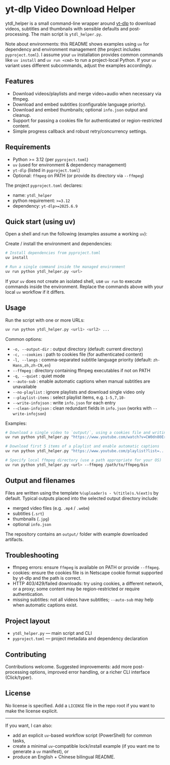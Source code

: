 

# yt-dlp Video Download Helper

ytdl_helper is a small command-line wrapper around [yt-dlp](https://github.com/yt-dlp/yt-dlp) to
download videos, subtitles and thumbnails with sensible defaults and
post-processing. The main script is `ytdl_helper.py`.

Note about environments: this README shows examples using `uv` for
dependency and environment management (the project includes
`pyproject.toml`). I assume your `uv` installation provides common
commands like `uv install` and `uv run <cmd>` to run a project-local
Python. If your `uv` variant uses different subcommands, adjust the
examples accordingly.

## Features

- Download videos/playlists and merge video+audio when necessary via ffmpeg.
- Download and embed subtitles (configurable language priority).
- Download and embed thumbnails; optional `info.json` output and cleanup.
- Support for passing a cookies file for authenticated or region-restricted
	content.
- Simple progress callback and robust retry/concurrency settings.

## Requirements

- Python >= 3.12 (per `pyproject.toml`)
- `uv` (used for environment & dependency management)
- `yt-dlp` (listed in `pyproject.toml`)
- Optional: `ffmpeg` on PATH (or provide its directory via `--ffmpeg`)

The project `pyproject.toml` declares:

- name: `ytdl_helper`
- python requirement: `>=3.12`
- dependency: `yt-dlp>=2025.6.9`

## Quick start (using uv)

Open a shell and run the following (examples assume a working `uv`):

Create / install the environment and dependencies:

```sh
# Install dependencies from pyproject.toml
uv install

# Run a single command inside the managed environment
uv run python ytdl_helper.py <url>
```

If your `uv` does not create an isolated shell, use `uv run` to execute
commands inside the environment. Replace the commands above with your
local `uv` workflow if it differs.

## Usage

Run the script with one or more URLs:

```sh
uv run python ytdl_helper.py <url1> <url2> ...
```

Common options:

- `-o, --output-dir` : output directory (default: current directory)
- `-c, --cookies` : path to cookies file (for authenticated content)
- `-l, --langs` : comma-separated subtitle language priority (default:
	`zh-Hans,zh,zh-CN,en`)
- `--ffmpeg` : directory containing ffmpeg executables if not on PATH
- `-q, --quiet` : quiet mode
- `--auto-sub` : enable automatic captions when manual subtitles are
	unavailable
- `--no-playlist` : ignore playlists and download single video only
- `--playlist-items` : select playlist items, e.g. `1-5,7,10-`
- `--write-infojson` : write `info.json` for each entry
- `--clean-infojson` : clean redundant fields in `info.json` (works with
	`--write-infojson`)

Examples:

```sh
# Download a single video to `output/`, using a cookies file and writing info.json
uv run python ytdl_helper.py "https://www.youtube.com/watch?v=CW0dn80Er4Y" -o output --cookies www.youtube.com_cookies.txt --write-infojson

# Download first 5 items of a playlist and enable automatic captions
uv run python ytdl_helper.py "https://www.youtube.com/playlist?list=..." --playlist-items 1-5 --auto-sub

# Specify local ffmpeg directory (use a path appropriate for your OS)
uv run python ytdl_helper.py <url> --ffmpeg /path/to/ffmpeg/bin
```

## Output and filenames

Files are written using the template `%(uploader)s - %(title)s.%(ext)s` by
default. Typical outputs placed into the selected output directory include:

- merged video files (e.g. `.mp4` / `.webm`)
- subtitles (`.srt`)
- thumbnails (`.jpg`)
- optional `info.json`

The repository contains an `output/` folder with example downloaded
artifacts.

## Troubleshooting

- ffmpeg errors: ensure `ffmpeg` is available on PATH or provide `--ffmpeg`.
- cookies: ensure the cookies file is in Netscape cookie format supported by
	yt-dlp and the path is correct.
- HTTP 403/429/failed downloads: try using cookies, a different network,
	or a proxy; some content may be region-restricted or require authentication.
- missing subtitles: not all videos have subtitles; `--auto-sub` may help
	when automatic captions exist.

## Project layout

- `ytdl_helper.py` — main script and CLI
- `pyproject.toml` — project metadata and dependency declaration

## Contributing

Contributions welcome. Suggested improvements: add more post-processing
options, improved error handling, or a richer CLI interface (Click/typer).

## License

No license is specified. Add a `LICENSE` file in the repo root if you want
to make the license explicit.

---

If you want, I can also:

- add an explicit `uv`-based workflow script (PowerShell) for common tasks,
- create a minimal `uv`-compatible lock/install example (if you want me to
	generate a `uv` manifest), or
- produce an English + Chinese bilingual README.


